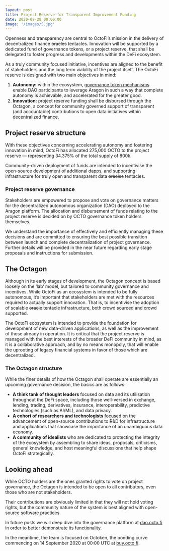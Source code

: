 ```yaml
---
layout: post
title: Project Reserve for Transparent Improvement Funding 
date: 2020-08-28 00:00:00
image: '/images/5.jpg'
---
```


Openness and transparency are central to OctoFi’s mission in the delivery of decentralized finance <s>oracles</s> tentacles. Innovation will be supported by a dedicated fund of governance tokens, or a project reserve, that shall be delegated to foster progress and developments within the DeFi ecosystem. 

As a truly community focused initiative, incentives are aligned to the benefit of stakeholders and the long term viability of the project itself. The OctoFi reserve is designed with two main objectives in mind:

1. **Autonomy:** within the ecosystem, [governance token mechanisms](https://octo.fi/blog/gov-token-mech) enable DAO participants to leverage Aragon in such a way that complete autonomy is achievable, and accelerated for the greater good.
2. **Innovation:** project reserve funding shall be disbursed through the Octagon, a concept for community governed support of transparent (and accountable) contributions to open data initiatives within decentralized finance. 

## Project reserve structure

With these objectives concerning accelerating autonomy and fostering innovation in mind, OctoFi has allocated 275,000 OCTO to the project reserve — representing 34.375% of the total supply of 800k. 

Community-driven deployment of funds are intended to incentivise the open-source development of additional dapps, and supporting infrastructure for truly open and transparent data <s>oracles</s> tentacles.

### Project reserve governance

Stakeholders are empowered to propose and vote on governance matters for the decentralized autonomous organization (DAO) deployed to the Aragon platform. The allocation and disbursement of funds relating to the project reserve is decided on by OCTO governance token holders themselves. 

We understand the importance of effectively and efficiently managing these decisions and are committed to ensuring the best possible transition between launch and complete decentralization of project governance. Further details will be provided in the near future regarding early stage proposals and instructions for submission.

## The Octagon

Although in its early stages of development, the Octagon concept is based loosely on the ‘lab’ model, but tailored to community governance and incentives. While OctoFi as an ecosystem is intended to be fully autonomous, it’s important that stakeholders are met with the resources required to actually support innovation. That is, to incentivise the adoption of scalable <s>oracle</s> tentacle infrastructure, both crowd sourced and crowd supported.

The OctoFi ecosystem is intended to provide the foundation for development of new data-driven applications, as well as the improvement of those already in operation. It is critical that the project reserve is managed with the best interests of the broader DeFi community in mind, as it is a collaborative approach, and by no means monopoly, that will enable the uprooting of legacy financial systems in favor of those which are decentralized. 

### The Octagon structure

While the finer details of how the Octagon shall operate are essentially an upcoming governance decision, the basics are as follows:

* **A think tank of thought leaders** focused on data and its utilisation throughout the DeFi space, including those well-versed in exchange, lending, trading, derivatives, insurance, interoperability, predictive technologies (such as AI/ML), and data privacy.
* **A cohort of researchers and technologists** focused on the advancement of open-source contributions to R&D for infrastructure and applications that showcase the importance of an unambiguous data economy.
* **A community of idealists** who are dedicated to protecting the integrity of the ecosystem by assembling to share ideas, proposals, criticisms, general knowledge, and host meaningful discussions that help shape OctoFi strategically.

## Looking ahead

While OCTO holders are the ones granted rights to vote on project governance, the Octagon is intended to be open to all contributors, even those who are not stakeholders. 

Their contributions are obviously limited in that they will not hold voting rights, but the community nature of the system is best aligned with open-source software practices.

In future posts we will deep dive into the governance platform at [dao.octo.fi](https://dao.octo.fi) in order to better demonstrate its functionality. 

In the meantime, the team is focused on Octoken, the bonding curve commencing on 14 September 2020 at 00:00 UTC at [buy.octo.fi](https://buy.octo.fi). 
